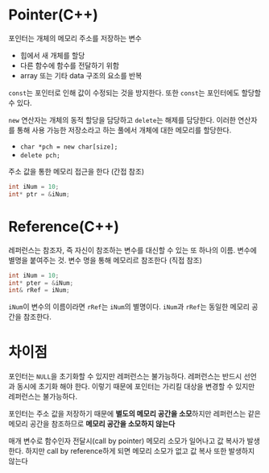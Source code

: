 # Pointer(C++)
포인터는 개체의 메모리 주소를 저장하는 변수
* 힙에서 새 개체를 할당
* 다른 함수에 함수를 전달하기 위함
* array 또는 기타 data 구조의 요소를 반복

`const`는 포인터로 인해 값이 수정되는 것을 방지한다. 또한 `const`는 포인터에도 할당할 수 있다.

`new` 연산자는 개체의 동적 할당을 담당하고 `delete`는 해제를 담당한다. 이러한 연산자를 통해 사용 가능한 저장소라고 하는 풀에서 개체에 대한 메모리를 할당한다.
* `char *pch = new char[size];`
* `delete pch;`

주소 값을 통한 메모리 접근을 한다 (간접 참조)
```cpp
int iNum = 10;
int* ptr = &iNum;
```

# Reference(C++)
레퍼런스는 참조자, 즉 자신이 참조하는 변수를 대신할 수 있는 또 하나의 이름. 변수에 별명을 붙여주는 것. 변수 명을 통해 메모리르 참조한다 (직접 참조)
```cpp
int iNum = 10;
int* pter = &iNum;
int& rRef = iNum;
```
`iNum`이 변수의 이름이라면 `rRef`는 `iNum`의 별명이다. `iNum`과 `rRef`는 동일한 메모리 공간을 참조한다.

# 차이점 
포인터는 `NULL`을 초기화할 수 있지만 레퍼런스는 불가능하다. 레퍼런스는 반드시 선언과 동시에 초기화 해야 한다. 이렇기 때문에 포인터는 가리킬 대상을 변경할 수 있지만 레퍼런스는 불가능하다.

포인터는 주소 값을 저장하기 때문에 **별도의 메모리 공간을 소모**하지만 레퍼런스는 같은 메모리 공간을 참조하므로 **메모리 공간을 소모하지 않는다**

매개 변수로 함수인자 전달시(call by pointer) 메모리 소모가 일어나고 값 복사가 발생한다. 하지만 call by reference하게 되면 메모리 소모가 없고 값 복사 또한 발생하지 않는다